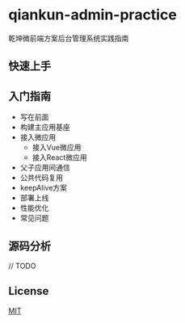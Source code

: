 # qiankun-admin-practice
乾坤微前端方案后台管理系统实践指南

## 快速上手

## 入门指南
* 写在前面
* 构建主应用基座
* 接入微应用
  * 接入Vue微应用
  * 接入React微应用
* 父子应用间通信
* 公共代码复用
* keepAlive方案
* 部署上线
* 性能优化
* 常见问题

## 源码分析
// TODO
## License
[MIT](./LICENSE)



